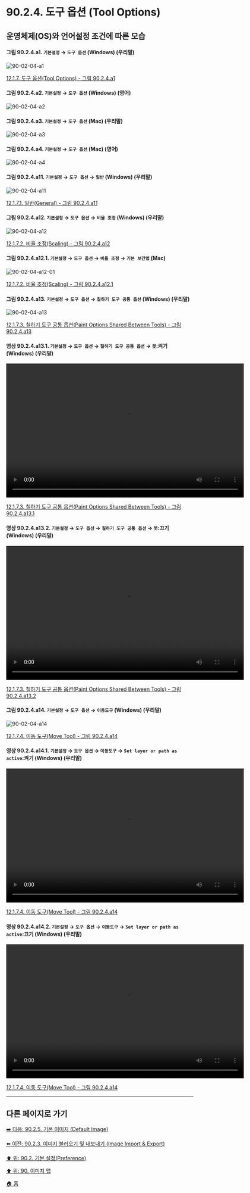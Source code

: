 # 90.2.4. 도구 옵션 (Tool Options)
## 운영체제(OS)와 언어설정 조건에 따른 모습

<a id="90-02-04-a1"></a>

#### 그림 90.2.4.a1. `기본설정` → `도구 옵션` (Windows) (우리말)
![90-02-04-a1](https://github.com/wonder13662/gimp/assets/15767104/59ad6d60-38b8-45af-8e95-f504483329a4)

[12.1.7. 도구 옵션(Tool Options) - 그림 90.2.4.a1](./12-01-07-00-tool-options.md#90-02-04-a1)

<a id="90-02-04-a2"></a>

#### 그림 90.2.4.a2. `기본설정` → `도구 옵션` (Windows) (영어)
![90-02-04-a2](https://github.com/wonder13662/gimp/assets/15767104/4facbf60-5b48-4a9e-adbf-a6e8aa92b941)

<a id="90-02-04-a3"></a>

#### 그림 90.2.4.a3. `기본설정` → `도구 옵션` (Mac) (우리말)
![90-02-04-a3](https://github.com/wonder13662/gimp/assets/15767104/1ac9864c-0c7c-487d-9666-890f3b0bac04)

<a id="90-02-04-a4"></a>

#### 그림 90.2.4.a4. `기본설정` → `도구 옵션` (Mac) (영어)
![90-02-04-a4](https://github.com/wonder13662/gimp/assets/15767104/6958fdbc-030e-42ea-9204-45f23715c6a6)

<a id="90-02-04-a11"></a>

#### 그림 90.2.4.a11. `기본설정` → `도구 옵션` → `일반` (Windows) (우리말)
![90-02-04-a11](https://github.com/wonder13662/gimp/assets/15767104/92b59858-2183-4041-8cbf-79e62762fd84)

[12.1.7.1. 일반(General) - 그림 90.2.4.a11](./12-01-07-01-general.md#90-02-04-a11)

<a id="90-02-04-a12"></a>

#### 그림 90.2.4.a12. `기본설정` → `도구 옵션` → `비율 조정` (Windows) (우리말)
![90-02-04-a12](https://github.com/wonder13662/gimp/assets/15767104/f1be8add-3a3a-4df6-a191-6b92cdd61748)

[12.1.7.2. 비율 조정(Scaling) - 그림 90.2.4.a12](./12-01-07-02-scaling.md#90-02-04-a12)

<a id="90-02-04-a12-01"></a>

#### 그림 90.2.4.a12.1. `기본설정` → `도구 옵션` → `비율 조정` → `기본 보간법` (Mac)
![90-02-04-a12-01](https://github.com/wonder13662/gimp/assets/15767104/0cdf6732-77b5-4cdb-bac5-777f7d60bb52)

[12.1.7.2. 비율 조정(Scaling) - 그림 90.2.4.a12.1](./12-01-07-02-scaling.md#90-02-04-a12-01)

<a id="90-02-04-a13"></a>

#### 그림 90.2.4.a13. `기본설정` → `도구 옵션` → `칠하기 도구 공통 옵션` (Windows) (우리말)
![90-02-04-a13](https://github.com/wonder13662/gimp/assets/15767104/253064d6-445d-4785-8483-ec4d3b74e49d)

[12.1.7.3. 칠하기 도구 공통 옵션(Paint Options Shared Between Tools) - 그림 90.2.4.a13](./12-01-07-03-paint_options_shared_between_tools.md#90-02-04-a13)

<a id="90-02-04-a13-01"></a>

#### 영상 90.2.4.a13.1. `기본설정` → `도구 옵션` → `칠하기 도구 공통 옵션` → `붓`:켜기 (Windows) (우리말)
<video controls="controls" width="640" height="360" src="https://github.com/wonder13662/gimp/assets/15767104/e1c46153-61e2-458d-82d9-e6280355cd92"></video>

[12.1.7.3. 칠하기 도구 공통 옵션(Paint Options Shared Between Tools) - 그림 90.2.4.a13.1](./12-01-07-03-paint_options_shared_between_tools.md#90-02-04-a13-01)

<a id="90-02-04-a13-02"></a>

#### 영상 90.2.4.a13.2. `기본설정` → `도구 옵션` → `칠하기 도구 공통 옵션` → `붓`:끄기 (Windows) (우리말)
<video controls="controls" width="640" height="360" src="https://github.com/wonder13662/gimp/assets/15767104/df46815c-feca-4751-ba58-2187c6fe762f"></video>

[12.1.7.3. 칠하기 도구 공통 옵션(Paint Options Shared Between Tools) - 그림 90.2.4.a13.2](./12-01-07-03-paint_options_shared_between_tools.md#90-02-04-a13-02)

<a id="90-02-04-a14"></a>

#### 그림 90.2.4.a14. `기본설정` → `도구 옵션` → `이동도구` (Windows) (우리말)
![90-02-04-a14](https://github.com/wonder13662/gimp/assets/15767104/cdcd2ee2-5961-4e15-803b-d2b34b7a3572)

[12.1.7.4. 이동 도구(Move Tool) - 그림 90.2.4.a14](./12-01-07-04-move_tool.md#90-02-04-a14)

<a id="90-02-04-a14-01"></a>

#### 영상 90.2.4.a14.1. `기본설정` → `도구 옵션` → `이동도구` → `Set layer or path as active`:켜기 (Windows) (우리말)
<video controls="controls" width="640" height="360" src="https://github.com/wonder13662/gimp/assets/15767104/d6868177-2196-4cdd-8b84-45983b56754a"></video>

[12.1.7.4. 이동 도구(Move Tool) - 그림 90.2.4.a14](./12-01-07-04-move_tool.md#90-02-04-a14-01)

<a id="90-02-04-a14-02"></a>

#### 영상 90.2.4.a14.2. `기본설정` → `도구 옵션` → `이동도구` → `Set layer or path as active`:끄기 (Windows) (우리말)
<video controls="controls" width="640" height="360" src="https://github.com/wonder13662/gimp/assets/15767104/6e5afecc-410e-4b18-b94d-c2ca8ba9acbc"></video>

[12.1.7.4. 이동 도구(Move Tool) - 그림 90.2.4.a14](./12-01-07-04-move_tool.md#90-02-04-a14-02)

***

## 다른 페이지로 가기

[➡️ 다음: 90.2.5. 기본 이미지 (Default Image)](./90-02-05-00-default-image.md)

[⬅️ 이전: 90.2.3. 이미지 불러오기 및 내보내기 (Image Import & Export)](./90-02-03-image-import-n-export.md)

[⬆️ 위: 90.2. 기본 설정(Preference)](./90-02-00-preference.md)

[⬆️ 위: 90. 이미지 맵](./90-00-image-map.md)

[🏠 홈](./00-home.md)
